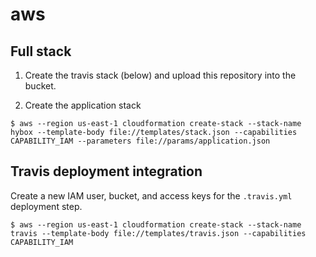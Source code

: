 # aws

## Full stack

1. Create the travis stack (below) and upload this repository into the bucket.

2. Create the application stack

```console
$ aws --region us-east-1 cloudformation create-stack --stack-name hybox --template-body file://templates/stack.json --capabilities CAPABILITY_IAM --parameters file://params/application.json
```

## Travis deployment integration

Create a new IAM user, bucket, and access keys for the `.travis.yml` deployment step.

```console
$ aws --region us-east-1 cloudformation create-stack --stack-name travis --template-body file://templates/travis.json --capabilities CAPABILITY_IAM
```
